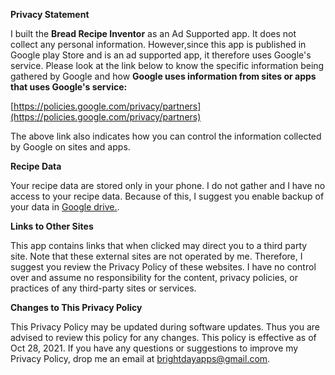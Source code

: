 **Privacy Statement**     

I built the **Bread Recipe Inventor** as an Ad Supported app. It does not collect any personal information. However,since this app is published in Google play Store and is an ad supported app,  it therefore uses Google's service.  Please look at the link below to know the specific information being gathered by Google and how **Google uses information from sites or apps that uses Google\'s service:** 

[https://policies.google.com/privacy/partners](https://policies.google.com/privacy/partners) 

The above link also indicates how you can control the information collected by Google on sites and apps.

**Recipe Data**     

Your recipe data are stored only in your phone. I do not gather and I have no access to your recipe data. Because of this, I suggest you enable backup of your data in [Google drive.](https://support.google.com/android/answer/2819582?hl=en).

**Links to Other Sites**       

This app contains links that when clicked may direct you to a third party site. Note that these external sites are not operated by me. Therefore, I suggest you review the Privacy Policy of these websites. I have no control over and assume no responsibility for the content, privacy policies, or practices of any third-party sites or services.     

**Changes to This Privacy Policy**     

This Privacy Policy may be updated during software updates. Thus you are advised to review this policy for any changes. This policy is effective as of Oct 28, 2021. If you have any questions or suggestions to improve my Privacy Policy, drop me an email at brightdayapps@gmail.com.     
